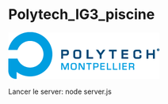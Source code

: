 # Polytech_IG3_piscine
![](ressources/img/POLY_COM_DOC_logo_montpellier_couleur.png)

Lancer le server: node server.js
